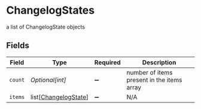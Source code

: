# ChangelogStates

a list of ChangelogState objects


## Fields

| Field                                                         | Type                                                          | Required                                                      | Description                                                   |
| ------------------------------------------------------------- | ------------------------------------------------------------- | ------------------------------------------------------------- | ------------------------------------------------------------- |
| `count`                                                       | *Optional[int]*                                               | :heavy_minus_sign:                                            | number of items present in the items array                    |
| `items`                                                       | list[[ChangelogState](../../models/shared/changelogstate.md)] | :heavy_minus_sign:                                            | N/A                                                           |